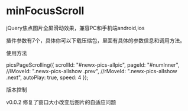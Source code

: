 minFocusScroll
==============

jQuery焦点图片全屏滑动效果，兼容PC和手机端android,ios

插件参数有7个，具体你可以下载压缩包，里面有具体的参数信息和调用方法。

使用方法

 picsPageScrolling({
      scrollId: "#newx-pics-allpic",
      pageId: "#numInner",
      //lMoveId: ".newx-pics-allshow .prev",
      //rMoveId: ".newx-pics-allshow .next",
      autoPlay: true,
      speed: 4
  });

版本控制

v0.0.2 修复了窗口大小改变后图片的自适应问题
